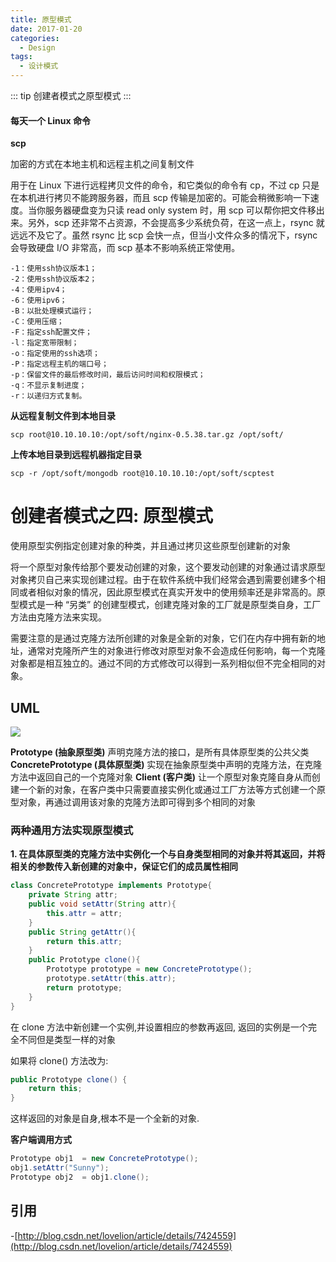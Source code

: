 ```yaml
---
title: 原型模式
date: 2017-01-20
categories:
  - Design
tags: 
  - 设计模式
---
```


::: tip
创建者模式之原型模式
:::

<!-- more-->

#### 每天一个 Linux 命令

**scp**

加密的方式在本地主机和远程主机之间复制文件

用于在 Linux 下进行远程拷贝文件的命令，和它类似的命令有 cp，不过 cp 只是在本机进行拷贝不能跨服务器，而且 scp 传输是加密的。可能会稍微影响一下速度。当你服务器硬盘变为只读 read only system 时，用 scp 可以帮你把文件移出来。另外，scp 还非常不占资源，不会提高多少系统负荷，在这一点上，rsync 就远远不及它了。虽然 rsync 比 scp 会快一点，但当小文件众多的情况下，rsync 会导致硬盘 I/O 非常高，而 scp 基本不影响系统正常使用。

```
-1：使用ssh协议版本1；
-2：使用ssh协议版本2；
-4：使用ipv4；
-6：使用ipv6；
-B：以批处理模式运行；
-C：使用压缩；
-F：指定ssh配置文件；
-l：指定宽带限制；
-o：指定使用的ssh选项；
-P：指定远程主机的端口号；
-p：保留文件的最后修改时间，最后访问时间和权限模式；
-q：不显示复制进度；
-r：以递归方式复制。
```

**从远程复制文件到本地目录**

```shell
scp root@10.10.10.10:/opt/soft/nginx-0.5.38.tar.gz /opt/soft/
```

**上传本地目录到远程机器指定目录**

```shell
scp -r /opt/soft/mongodb root@10.10.10.10:/opt/soft/scptest
```

# 创建者模式之四: 原型模式

使用原型实例指定创建对象的种类，并且通过拷贝这些原型创建新的对象

将一个原型对象传给那个要发动创建的对象，这个要发动创建的对象通过请求原型对象拷贝自己来实现创建过程。由于在软件系统中我们经常会遇到需要创建多个相同或者相似对象的情况，因此原型模式在真实开发中的使用频率还是非常高的。原型模式是一种 “另类” 的创建型模式，创建克隆对象的工厂就是原型类自身，工厂方法由克隆方法来实现。

需要注意的是通过克隆方法所创建的对象是全新的对象，它们在内存中拥有新的地址，通常对克隆所产生的对象进行修改对原型对象不会造成任何影响，每一个克隆对象都是相互独立的。通过不同的方式修改可以得到一系列相似但不完全相同的对象。
      
## UML

![](http://qiniu.dong4j.info/2019-07-03-14895690191976.png)

**Prototype (抽象原型类)**
声明克隆方法的接口，是所有具体原型类的公共父类
**ConcretePrototype (具体原型类)**
实现在抽象原型类中声明的克隆方法，在克隆方法中返回自己的一个克隆对象
**Client (客户类)**
让一个原型对象克隆自身从而创建一个新的对象，在客户类中只需要直接实例化或通过工厂方法等方式创建一个原型对象，再通过调用该对象的克隆方法即可得到多个相同的对象

### 两种通用方法实现原型模式

**1. 在具体原型类的克隆方法中实例化一个与自身类型相同的对象并将其返回，并将相关的参数传入新创建的对象中，保证它们的成员属性相同**

```java
class ConcretePrototype implements Prototype{
    private String attr;
    public void setAttr(String attr){
        this.attr = attr;
    }
    public String getAttr(){
        return this.attr;
    }
    public Prototype clone(){
        Prototype prototype = new ConcretePrototype();
        prototype.setAttr(this.attr);
        return prototype;
    }
}
```

在 clone 方法中新创建一个实例,并设置相应的参数再返回, 返回的实例是一个完全不同但是类型一样的对象

如果将 clone() 方法改为:

```java
public Prototype clone() { 
    return this;
}
```

这样返回的对象是自身,根本不是一个全新的对象.

**客户端调用方式**

```java
Prototype obj1  = new ConcretePrototype();
obj1.setAttr("Sunny");
Prototype obj2  = obj1.clone();
```

## 引用
 
-[http://blog.csdn.net/lovelion/article/details/7424559](http://blog.csdn.net/lovelion/article/details/7424559)
 
 

